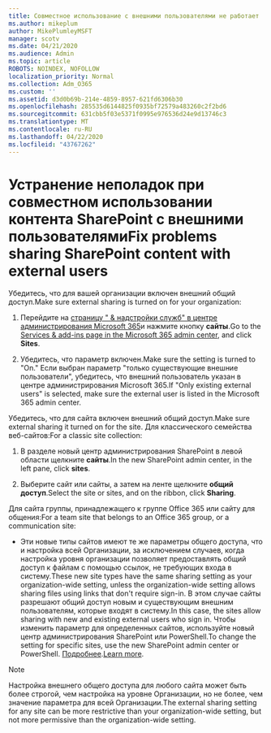 ```yaml
---
title: Совместное использование с внешними пользователями не работает
ms.author: mikeplum
author: MikePlumleyMSFT
manager: scotv
ms.date: 04/21/2020
ms.audience: Admin
ms.topic: article
ROBOTS: NOINDEX, NOFOLLOW
localization_priority: Normal
ms.collection: Adm_O365
ms.custom: ''
ms.assetid: d3d0b69b-214e-4859-8957-621fd6306b30
ms.openlocfilehash: 285535d6144825f0935bf72579a483260c2f2bd6
ms.sourcegitcommit: 631cbb5f03e5371f0995e976536d24e9d13746c3
ms.translationtype: MT
ms.contentlocale: ru-RU
ms.lasthandoff: 04/22/2020
ms.locfileid: "43767262"
---
```

# <a name="fix-problems-sharing-sharepoint-content-with-external-users"></a><span data-ttu-id="c1f06-102">Устранение неполадок при совместном использовании контента SharePoint с внешними пользователями</span><span class="sxs-lookup"><span data-stu-id="c1f06-102">Fix problems sharing SharePoint content with external users</span></span>

<span data-ttu-id="c1f06-103">Убедитесь, что для вашей организации включен внешний общий доступ.</span><span class="sxs-lookup"><span data-stu-id="c1f06-103">Make sure external sharing is turned on for your organization:</span></span>
  
1. <span data-ttu-id="c1f06-104">Перейдите на [страницу " &amp; надстройки служб" в центре администрирования Microsoft 365](https://portal.office.com/adminportal/home#/Settings/ServicesAndAddIns)и нажмите кнопку **сайты**.</span><span class="sxs-lookup"><span data-stu-id="c1f06-104">Go to the [Services &amp; add-ins page in the Microsoft 365 admin center](https://portal.office.com/adminportal/home#/Settings/ServicesAndAddIns), and click **Sites**.</span></span>
    
2. <span data-ttu-id="c1f06-105">Убедитесь, что параметр включен.</span><span class="sxs-lookup"><span data-stu-id="c1f06-105">Make sure the setting is turned to "On."</span></span> <span data-ttu-id="c1f06-106">Если выбран параметр "только существующие внешние пользователи", убедитесь, что внешний пользователь указан в центре администрирования Microsoft 365.</span><span class="sxs-lookup"><span data-stu-id="c1f06-106">If "Only existing external users" is selected, make sure the external user is listed in the Microsoft 365 admin center.</span></span>
    
<span data-ttu-id="c1f06-107">Убедитесь, что для сайта включен внешний общий доступ.</span><span class="sxs-lookup"><span data-stu-id="c1f06-107">Make sure external sharing it turned on for the site.</span></span> <span data-ttu-id="c1f06-108">Для классического семейства веб-сайтов:</span><span class="sxs-lookup"><span data-stu-id="c1f06-108">For a classic site collection:</span></span>
  
1. <span data-ttu-id="c1f06-109">В разделе новый центр администрирования SharePoint в левой области щелкните **сайты**.</span><span class="sxs-lookup"><span data-stu-id="c1f06-109">In the new SharePoint admin center, in the left pane, click **sites**.</span></span>
    
2. <span data-ttu-id="c1f06-110">Выберите сайт или сайты, а затем на ленте щелкните **общий доступ**.</span><span class="sxs-lookup"><span data-stu-id="c1f06-110">Select the site or sites, and on the ribbon, click **Sharing**.</span></span>
    
<span data-ttu-id="c1f06-111">Для сайта группы, принадлежащего к группе Office 365 или сайту для общения:</span><span class="sxs-lookup"><span data-stu-id="c1f06-111">For a team site that belongs to an Office 365 group, or a communication site:</span></span>
  
- <span data-ttu-id="c1f06-112">Эти новые типы сайтов имеют те же параметры общего доступа, что и настройка всей Организации, за исключением случаев, когда настройка уровня организации позволяет предоставлять общий доступ к файлам с помощью ссылок, не требующих входа в систему.</span><span class="sxs-lookup"><span data-stu-id="c1f06-112">These new site types have the same sharing setting as your organization-wide setting, unless the organization-wide setting allows sharing files using links that don't require sign-in.</span></span> <span data-ttu-id="c1f06-113">В этом случае сайты разрешают общий доступ новым и существующим внешним пользователям, которые входят в систему.</span><span class="sxs-lookup"><span data-stu-id="c1f06-113">In this case, the sites allow sharing with new and existing external users who sign in.</span></span> <span data-ttu-id="c1f06-114">Чтобы изменить параметр для определенных сайтов, используйте новый центр администрирования SharePoint или PowerShell.</span><span class="sxs-lookup"><span data-stu-id="c1f06-114">To change the setting for specific sites, use the new SharePoint admin center or PowerShell.</span></span> <span data-ttu-id="c1f06-115">[Подробнее](https://go.microsoft.com/fwlink/?linkid=871863).</span><span class="sxs-lookup"><span data-stu-id="c1f06-115">[Learn more](https://go.microsoft.com/fwlink/?linkid=871863).</span></span>
    
> [!NOTE]
> <span data-ttu-id="c1f06-116">Настройка внешнего общего доступа для любого сайта может быть более строгой, чем настройка на уровне Организации, но не более, чем значение параметра для всей Организации.</span><span class="sxs-lookup"><span data-stu-id="c1f06-116">The external sharing setting for any site can be more restrictive than your organization-wide setting, but not more permissive than the organization-wide setting.</span></span> 
  


